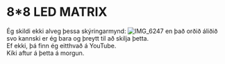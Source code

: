 # 8*8 LED MATRIX

Ég skildi ekki alveg þessa skýringarmynd:
![IMG_6247](https://user-images.githubusercontent.com/100709468/167219756-57c2319c-3530-4905-a248-6f27f578a886.jpg)
en það orðið áliðið svo kannski er ég bara og þreytt til að skilja þetta. </br>
Ef ekki, þá finn ég eitthvað á YouTube. </br>
Kíki aftur á þetta á morgun.
